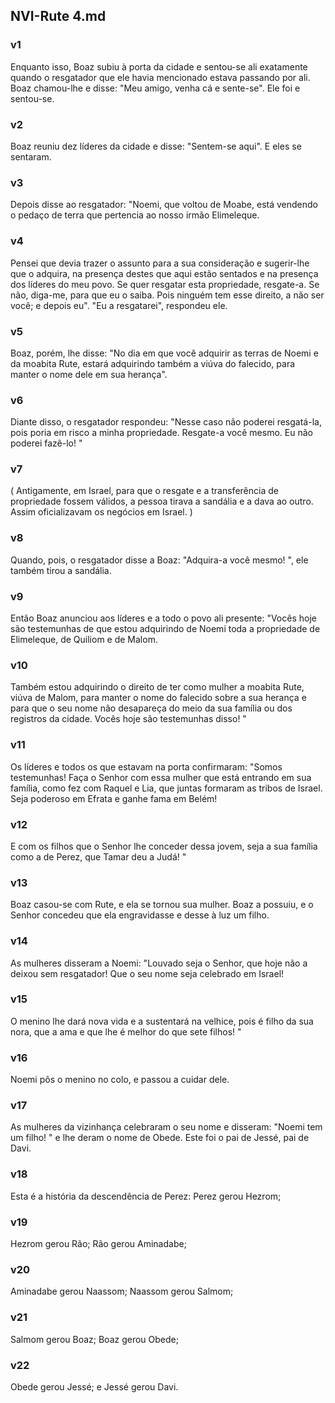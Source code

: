 ## NVI-Rute 4.md
### v1
 Enquanto isso, Boaz subiu à porta da cidade e sentou-se ali exatamente quando o resgatador que ele havia mencionado estava passando por ali. Boaz chamou-lhe e disse: "Meu amigo, venha cá e sente-se". Ele foi e sentou-se.
### v2
 Boaz reuniu dez líderes da cidade e disse: "Sentem-se aqui". E eles se sentaram.
### v3
 Depois disse ao resgatador: "Noemi, que voltou de Moabe, está vendendo o pedaço de terra que pertencia ao nosso irmão Elimeleque.
### v4
 Pensei que devia trazer o assunto para a sua consideração e sugerir-lhe que o adquira, na presença destes que aqui estão sentados e na presença dos líderes do meu povo. Se quer resgatar esta propriedade, resgate-a. Se não, diga-me, para que eu o saiba. Pois ninguém tem esse direito, a não ser você; e depois eu". "Eu a resgatarei", respondeu ele.
### v5
 Boaz, porém, lhe disse: "No dia em que você adquirir as terras de Noemi e da moabita Rute, estará adquirindo também a viúva do falecido, para manter o nome dele em sua herança".
### v6
 Diante disso, o resgatador respondeu: "Nesse caso não poderei resgatá-la, pois poria em risco a minha propriedade. Resgate-a você mesmo. Eu não poderei fazê-lo! "
### v7
 ( Antigamente, em Israel, para que o resgate e a transferência de propriedade fossem válidos, a pessoa tirava a sandália e a dava ao outro. Assim oficializavam os negócios em Israel. )
### v8
 Quando, pois, o resgatador disse a Boaz: "Adquira-a você mesmo! ", ele também tirou a sandália.
### v9
 Então Boaz anunciou aos líderes e a todo o povo ali presente: "Vocês hoje são testemunhas de que estou adquirindo de Noemi toda a propriedade de Elimeleque, de Quiliom e de Malom.
### v10
 Também estou adquirindo o direito de ter como mulher a moabita Rute, viúva de Malom, para manter o nome do falecido sobre a sua herança e para que o seu nome não desapareça do meio da sua família ou dos registros da cidade. Vocês hoje são testemunhas disso! "
### v11
 Os líderes e todos os que estavam na porta confirmaram: "Somos testemunhas! Faça o Senhor com essa mulher que está entrando em sua família, como fez com Raquel e Lia, que juntas formaram as tribos de Israel. Seja poderoso em Efrata e ganhe fama em Belém!
### v12
 E com os filhos que o Senhor lhe conceder dessa jovem, seja a sua família como a de Perez, que Tamar deu a Judá! "
### v13
 Boaz casou-se com Rute, e ela se tornou sua mulher. Boaz a possuiu, e o Senhor concedeu que ela engravidasse e desse à luz um filho.
### v14
 As mulheres disseram a Noemi: "Louvado seja o Senhor, que hoje não a deixou sem resgatador! Que o seu nome seja celebrado em Israel!
### v15
 O menino lhe dará nova vida e a sustentará na velhice, pois é filho da sua nora, que a ama e que lhe é melhor do que sete filhos! "
### v16
 Noemi pôs o menino no colo, e passou a cuidar dele.
### v17
 As mulheres da vizinhança celebraram o seu nome e disseram: "Noemi tem um filho! " e lhe deram o nome de Obede. Este foi o pai de Jessé, pai de Davi.
### v18
 Esta é a história da descendência de Perez: Perez gerou Hezrom;
### v19
 Hezrom gerou Rão; Rão gerou Aminadabe;
### v20
 Aminadabe gerou Naassom; Naassom gerou Salmom;
### v21
 Salmom gerou Boaz; Boaz gerou Obede;
### v22
 Obede gerou Jessé; e Jessé gerou Davi.
